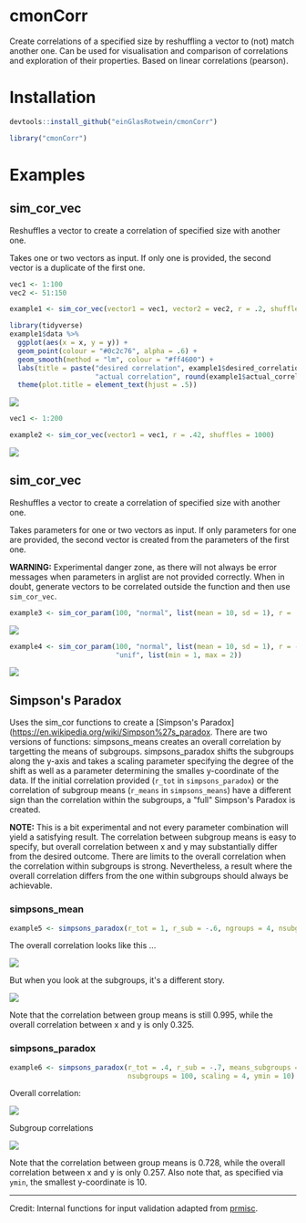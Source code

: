 # cmonCorr

Create correlations of a specified size by reshuffling a vector to (not) match another one. Can be used for visualisation and comparison of correlations and exploration of their properties. Based on linear correlations (pearson).

# Installation

```R
devtools::install_github("einGlasRotwein/cmonCorr")

library("cmonCorr")
```

# Examples

## sim_cor_vec

Reshuffles a vector to create a correlation of specified size with another one.

Takes one or two vectors as input. If only one is provided, the second vector is a duplicate of the first one.

```R
vec1 <- 1:100
vec2 <- 51:150

example1 <- sim_cor_vec(vector1 = vec1, vector2 = vec2, r = .2, shuffles = 100)

library(tidyverse)
example1$data %>%
  ggplot(aes(x = x, y = y)) +
  geom_point(colour = "#0c2c76", alpha = .6) +
  geom_smooth(method = "lm", colour = "#ff4600") +
  labs(title = paste("desired correlation", example1$desired_correlation, " - ",
                     "actual correlation", round(example1$actual_correlation, 2))) +
  theme(plot.title = element_text(hjust = .5))
```

![](https://raw.githubusercontent.com/einGlasRotwein/cmonCorr/master/examples/example1.png)

```R
vec1 <- 1:200

example2 <- sim_cor_vec(vector1 = vec1, r = .42, shuffles = 1000)
```

![](https://raw.githubusercontent.com/einGlasRotwein/cmonCorr/master/examples/example2.png)

## sim_cor_vec

Reshuffles a vector to create a correlation of specified size with another one.

Takes parameters for one or two vectors as input. If only parameters for one are provided, the second vector is created from the parameters of the first one.

**WARNING:** Experimental danger zone, as there will not always be error messages when parameters in arglist are not provided correctly. When in doubt, generate vectors to be correlated outside the function and then use `sim_cor_vec`.

```R
example3 <- sim_cor_param(100, "normal", list(mean = 10, sd = 1), r = .52, shuffles = 1000)
```

![](https://raw.githubusercontent.com/einGlasRotwein/cmonCorr/master/examples/example3.png)

```R
example4 <- sim_cor_param(100, "normal", list(mean = 10, sd = 1), r = -.8, shuffles = 100,
                          "unif", list(min = 1, max = 2))
```

![](https://raw.githubusercontent.com/einGlasRotwein/cmonCorr/master/examples/example4.png)

## Simpson's Paradox

Uses the sim_cor functions to create a [Simpson's Paradox](https://en.wikipedia.org/wiki/Simpson%27s_paradox. There are two versions of functions: simpsons_means creates an overall correlation by targetting the means of subgroups. simpsons_paradox shifts the subgroups along the y-axis and takes a scaling parameter specifying the degree of the shift as well as a parameter determining the smalles y-coordinate of the data. If the initial correlation provided (`r_tot` in `simpsons_paradox`) or the correlation of subgroup means (`r_means` in `simpsons_means`) have a different sign than the correlation within the subgroups, a "full" Simpson's Paradox is created.

**NOTE:** This is a bit experimental and not every parameter combination will yield a satisfying result. The correlation between subgroup means is easy to specify, but overall correlation between x and y may substantially differ from the desired outcome. There are limits to the overall correlation when the correlation within subgroups is strong. Nevertheless, a result where the overall correlation differs from the one within subgroups should always be achievable.

### simpsons_mean
```R
example5 <- simpsons_paradox(r_tot = 1, r_sub = -.6, ngroups = 4, nsubgroups = 30)
```

The overall correlation looks like this ...

![](https://raw.githubusercontent.com/einGlasRotwein/cmonCorr/master/examples/examplesimps1.png)

But when you look at the subgroups, it's a different story.

![](https://raw.githubusercontent.com/einGlasRotwein/cmonCorr/master/examples/examplesimps2.png)

Note that the correlation between group means is still 0.995, while the overall correlation between x and y is only 0.325.

### simpsons_paradox

```R
example6 <- simpsons_paradox(r_tot = .4, r_sub = -.7, means_subgroups = c(0, 1, -1, 1),
                             nsubgroups = 100, scaling = 4, ymin = 10)
```
Overall correlation:

![](https://raw.githubusercontent.com/einGlasRotwein/cmonCorr/master/examples/examplesimps3.png)

Subgroup correlations

![](https://raw.githubusercontent.com/einGlasRotwein/cmonCorr/master/examples/examplesimps4.png)

Note that the correlation between group means is 0.728, while the overall correlation between x and y is only 0.257. Also note that, as specified via `ymin`, the smallest y-coordinate is 10.

---

Credit: Internal functions for input validation adapted from [prmisc](https://github.com/m-Py/prmisc).

